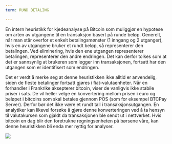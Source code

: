 ```yaml
---
term: RUND BETALING

---
```

En intern heuristikk for kjedeanalyse på Bitcoin som muliggjør en hypotese om arten av utgangene til en transaksjon basert på runde beløp. Generelt, når man står overfor et enkelt betalingsmønster (1 inngang og 2 utganger), hvis en av utgangene bruker et rundt beløp, så representerer den betalingen. Ved eliminering, hvis den ene utgangen representerer betalingen, representerer den andre endringen. Det kan derfor tolkes som at det er sannsynlig at brukeren som legger inn transaksjonen, fortsatt har den utgangen som er identifisert som endringen.

Det er verdt å merke seg at denne heuristikken ikke alltid er anvendelig, siden de fleste betalinger fortsatt gjøres i fiat-valutaenheter. Når en forhandler i Frankrike aksepterer bitcoin, viser de vanligvis ikke stabile priser i sats. De vil heller velge en konvertering mellom prisen i euro og beløpet i bitcoins som skal betales gjennom POS (som for eksempel BTCPay Server). Derfor bør det ikke være et rundt tall i transaksjonsutgangen. En analytiker kan likevel forsøke å gjøre denne konverteringen ved å ta hensyn til valutakursen som gjaldt da transaksjonen ble sendt ut i nettverket. Hvis bitcoin en dag blir den foretrukne regningsenheten på børsene våre, kan denne heuristikken bli enda mer nyttig for analyser.

![](../../dictionnaire/assets/11.webp)